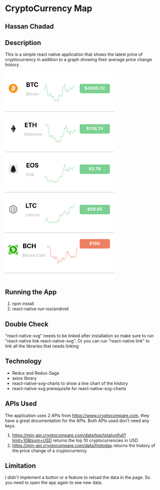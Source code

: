 # CryptoCurrency Map

## Hassan Chadad

## Description

This is a simple react native application that shows the latest price of cryptocurrency in addition to a graph showing their average price change history.

![alt text](./screenshot.png "Logo Title Text 1")

## Running the App

1. npm install
2. react-native run-ios/android

## Double Check

"react-native-svg" needs to be linked after installation so make sure to run "react-native link react-native-svg". Or you can run "react-native link" to link all the libraries that needs linking

## Technology

- Redux and Redux-Saga
- axios library
- react-native-svg-charts to show a line chart of the history
- react-native-svg prerequisite for react-native-svg-charts

## APIs Used

The application uses 2 APIs from https://www.cryptocompare.com, they have a great documentation for the APIs. Both APIs used don't need any keys.

1. https://min-api.cryptocompare.com/data/top/totalvolfull?limit=10&tsym=USD
   returns the top 10 cryptocurrencies in USD
2. https://min-api.cryptocompare.com/data/histoday returns the history of the price change of a cryptocurrency

## Limitation

I didn't implement a button or a feature to reload the data in the page. So you need to open the app again to see new data.
